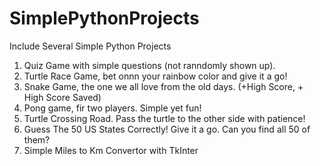 # SimplePythonProjects
Include Several Simple Python Projects 

1. Quiz Game with simple questions (not ranndomly shown up).
2. Turtle Race Game, bet onnn your rainbow color and give it a go!
3. Snake Game, the one we all love from the old days. (+High Score, + High Score Saved)
4. Pong game, fir two players. Simple yet fun!
5. Turtle Crossing Road. Pass the turtle to the other side with patience!
6. Guess The 50 US States Correctly! Give it a go. Can you find all 50 of them?
7. Simple Miles to Km Convertor with TkInter
